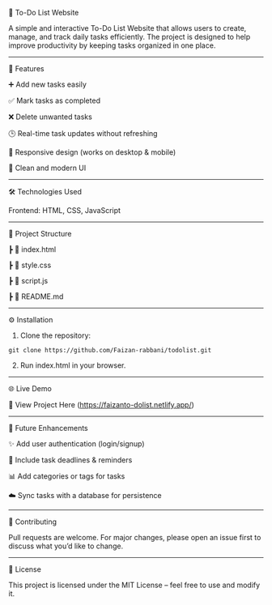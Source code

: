 📝 To-Do List Website

A simple and interactive To-Do List Website that allows users to create, manage, and track daily tasks efficiently. The project is designed to help improve productivity by keeping tasks organized in one place.

---

🚀 Features

➕ Add new tasks easily

✅ Mark tasks as completed

❌ Delete unwanted tasks

🕒 Real-time task updates without refreshing

📱 Responsive design (works on desktop & mobile)

🎨 Clean and modern UI


---

🛠️ Technologies Used

Frontend: HTML, CSS, JavaScript


---

📂 Project Structure

 ┣ 📜 index.html 
 
 ┣ 📜 style.css
 
 ┣ 📜 script.js
 
 ┣ 📜 README.md      


---

⚙️ Installation

1. Clone the repository:
```
git clone https://github.com/Faizan-rabbani/todolist.git
```
2. Run index.html in your browser.


---

🌐 Live Demo

🔗 View Project Here
 (https://faizanto-dolist.netlify.app/)


---

📌 Future Enhancements

✨ Add user authentication (login/signup)

📅 Include task deadlines & reminders

📊 Add categories or tags for tasks

☁️ Sync tasks with a database for persistence


---

🤝 Contributing

Pull requests are welcome. For major changes, please open an issue first to discuss what you’d like to change.


---

📜 License

This project is licensed under the MIT License – feel free to use and modify it.
